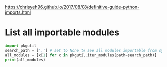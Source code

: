 https://chrisyeh96.github.io/2017/08/08/definitive-guide-python-imports.html


# List all importable modules

```python
import pkgutil
search_path = ['.'] # set to None to see all modules importable from sys.path
all_modules = [x[1] for x in pkgutil.iter_modules(path=search_path)]
print(all_modules)
```

